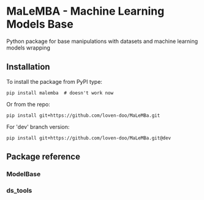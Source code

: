 # MaLeMBA - Machine Learning Models Base
Python package for base manipulations with datasets and machine learning models wrapping

## Installation
To install the package from PyPI type:
```
pip install malemba  # doesn't work now
```
Or from the repo:
```
pip install git+https://github.com/loven-doo/MaLeMBa.git
```
For 'dev' branch version:
```
pip install git+https://github.com/loven-doo/MaLeMBa.git@dev
```
## Package reference
### ModelBase
### ds_tools

